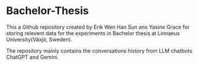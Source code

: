 # Bachelor-Thesis

This a Github repository created by Erik Wen Han Sun ans Yasine Grace for storing relevent data for the experiments in Bachelor thesis at Linnaeus University(Växjö, Sweden).

The repository mainly contains the conversations history from LLM chatbots ChatGPT and Gemini.
